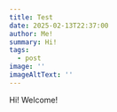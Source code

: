 ```yaml
---
title: Test
date: 2025-02-13T22:37:00
author: Me!
summary: Hi!
tags:
  - post
image: ''
imageAltText: ''
---
```

Hi! Welcome!

<add-to-cart name="Test Product!" amount="21.95"></add-to-cart>

